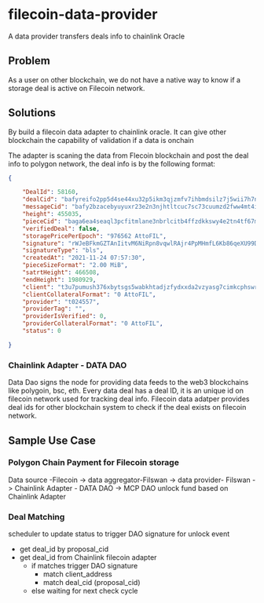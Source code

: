 # filecoin-data-provider
A data provider transfers deals info to chainlink Oracle

## Problem
As a user on other blockchain, we do not have a native way to know if a storage deal is active on Filecoin network.
## Solutions 
By build a filecoin data adapter to chainlink oracle. It can give other blockchain the capability of validation if a data is onchain

The adapter is scaning the data from Flecoin blockchain and post the deal info to polygon network, the deal info is by the following format:


```json
{

    "DealId": 58160,
    "dealCid": "bafyreifo2pp5d4se44xu32p5ikm3qjzmfv7ihbmdsilz7j5wii7h7ne3gm",
    "messageCid": "bafy2bzacebyuyuxr23e2n3njhtltcuc7sc73cuumzd2fww4mt4ivtzg2zn6um",
    "height": 455035,
    "pieceCid": "baga6ea4seaql3pcfitmlane3nbrlcitb4ffzdkkswy4e2tn4tf67muicdcueiki",
    "verifiedDeal": false,
    "storagePricePerEpoch": "976562 AttoFIL",
    "signature": "rWJeBFkmGZTAnIitvM6NiRpn8vqwlRAjr4PpMHmfL6Kb86qeXU99DtHWmjW8WyARAFn3mTUtB4+rlibfEUFlts4cAESxfHPiuOciVj0r0d8Y3te0axEZETGsJeLQPPkY",
    "signatureType": "bls",
    "createdAt": "2021-11-24 07:57:30",
    "pieceSizeFormat": "2.00 MiB",
    "satrtHeight": 466508,
    "endHeight": 1980929,
    "client": "t3u7pumush376xbytsgs5wabkhtadjzfydxxda2vzyasg7cimkcphswrq66j4dubbhwpnojqd3jie6ermpwvvq",
    "clientCollateralFormat": "0 AttoFIL",
    "provider": "t024557",
    "providerTag": "",
    "providerIsVerified": 0,
    "providerCollateralFormat": "0 AttoFIL",
    "status": 0

}

```
### Chainlink Adapter - DATA DAO 

Data Dao signs the node for providing data feeds to the web3 blockchains like polygoin, bsc, eth.
Every data deal has a deal ID, it is an unique id on filecoin network used for tracking deal info.
Filecoin data adatper provides deal ids for other blockchain system to check if the deal exists on filecoin network.

## Sample Use Case
### Polygon Chain Payment for Filecoin storage

Data source -Filecoin -> data aggregator-Filswan -> data provider- Filswan -> Chainlink Adapter - DATA DAO -> MCP DAO unlock fund based on Chainlink Adapter

### Deal Matching
scheduler to update status to trigger DAO signature for unlock event
* get deal_id by proposal_cid
* get deal_id from Chainlink filecoin adapter
    * if matches trigger DAO signature
        * match client_address
        * match deal_cid (proposal_cid)
    * else waiting for next check cycle


